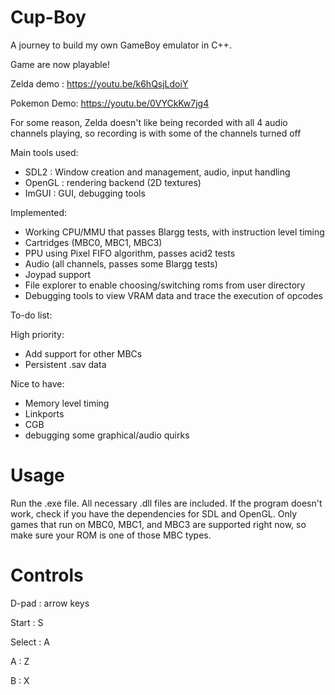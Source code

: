 # Cup-Boy

A journey to build my own GameBoy emulator in C++. 

Game are now playable!

Zelda demo : https://youtu.be/k6hQsjLdoiY

Pokemon Demo: https://youtu.be/0VYCkKw7jg4

For some reason, Zelda doesn't like being recorded with all 4 audio channels playing, so recording is with some of the channels turned off

Main tools used:
- SDL2 : Window creation and management, audio, input handling
- OpenGL : rendering backend (2D textures)
- ImGUI : GUI, debugging tools


Implemented:
- Working CPU/MMU that passes Blargg tests, with instruction level timing
- Cartridges (MBC0, MBC1, MBC3)
- PPU using Pixel FIFO algorithm, passes acid2 tests
- Audio (all channels, passes some Blargg tests)
- Joypad support
- File explorer to enable choosing/switching roms from user directory
- Debugging tools to view VRAM data and trace the execution of opcodes

To-do list:

High priority:
- Add support for other MBCs
- Persistent .sav data

Nice to have:
- Memory level timing
- Linkports
- CGB
- debugging some graphical/audio quirks

# Usage

Run the .exe file. All necessary .dll files are included. If the program doesn't work, check if you have the dependencies for SDL and OpenGL. Only games that run on MBC0, MBC1, and MBC3 are supported right now, so make sure your ROM is one of those MBC types.

# Controls

D-pad : arrow keys

Start : S

Select : A

A : Z

B : X
